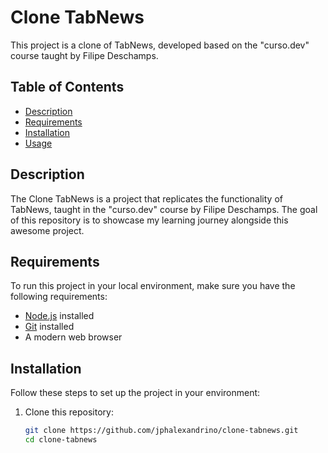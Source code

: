 # Clone TabNews

This project is a clone of TabNews, developed based on the "curso.dev" course taught by Filipe Deschamps.

## Table of Contents

- [Description](#description)
- [Requirements](#requirements)
- [Installation](#installation)
- [Usage](#usage)

## Description

The Clone TabNews is a project that replicates the functionality of TabNews, taught in the "curso.dev" course by Filipe Deschamps. The goal of this repository is to showcase my learning journey alongside this awesome project.

## Requirements

To run this project in your local environment, make sure you have the following requirements:

- [Node.js](https://nodejs.org/) installed
- [Git](https://git-scm.com/) installed
- A modern web browser

## Installation

Follow these steps to set up the project in your environment:

1. Clone this repository:

   ```bash
   git clone https://github.com/jphalexandrino/clone-tabnews.git
   cd clone-tabnews
   ```

   <!-- Additional steps for setting up and running the project can be added here as needed. -->
